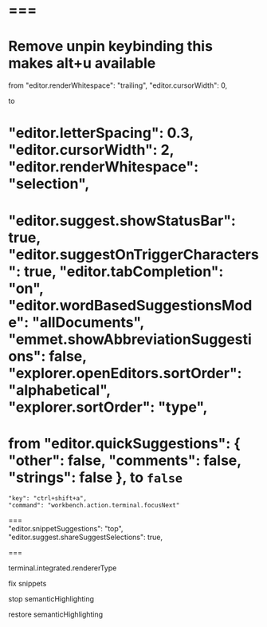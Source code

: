  ===   
 ===   
Remove unpin keybinding
this makes alt+u available
 ===   
from 
  "editor.renderWhitespace": "trailing",
  "editor.cursorWidth": 0,

  to

   "editor.letterSpacing": 0.3,
  "editor.cursorWidth": 2,
  "editor.renderWhitespace": "selection",
 ===   

  "editor.suggest.showStatusBar": true,
  "editor.suggestOnTriggerCharacters": true,
  "editor.tabCompletion": "on",
  "editor.wordBasedSuggestionsMode": "allDocuments",
  "emmet.showAbbreviationSuggestions": false,
  "explorer.openEditors.sortOrder": "alphabetical",
  "explorer.sortOrder": "type",
 ===   
 from   "editor.quickSuggestions": {
    "other": false,
    "comments": false,
    "strings": false
  },
  to `false`
 ===   
    "key": "ctrl+shift+a",
    "command": "workbench.action.terminal.focusNext"
 ===   
  "editor.snippetSuggestions": "top",
  "editor.suggest.shareSuggestSelections": true,

 ===   

terminal.integrated.rendererType

fix snippets

stop semanticHighlighting

restore semanticHighlighting